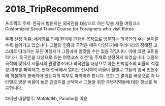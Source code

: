 # 2018_TripRecommend

프로젝트 주제:
한국에 방문하는 외국인을 대상으로 하는 맞춤 서울 여행코스
Customized Seoul Travel Course for Foreigners who visit Korea

주제 선정 이유:
세계화로 인해 한국에 관광을 목적으로 방문하는 외국인의 수는 날이갈수록 늘어가고 있습니다. 그들의 인종과 국적은 매우 다양하기에 우리나라의 정해진 코스대로 따라가는 모든 여행지가 그들에게 알맞을 수는 없을 것입니다. 
이에 대한 고민을 하다가 '외국인을 대상으로 하는 여행코스 추천'을 주제로 선정하게 되었습니다. 그들의 국적에 맞춰서 서울시의 관광명소마다 외국인을 대상으로 하는 민박업소의 비율의 적절성 여부를 파악하고, 현재 한국에서 열리는 전시회의 비율이 월별로 그들의 입국 인원수에 적절하게 분배되어 있는지의 여부도 파악하려 합니다. 
또한 그 결과를 바탕으로 각 나라별로 방문 비율이 높은 관광지를 선택해서 그들을 위한 주변지역들에 대한 정보를 제공합니다. 

파이썬 내장함수:
Matplotlib, Pandas를 이용
